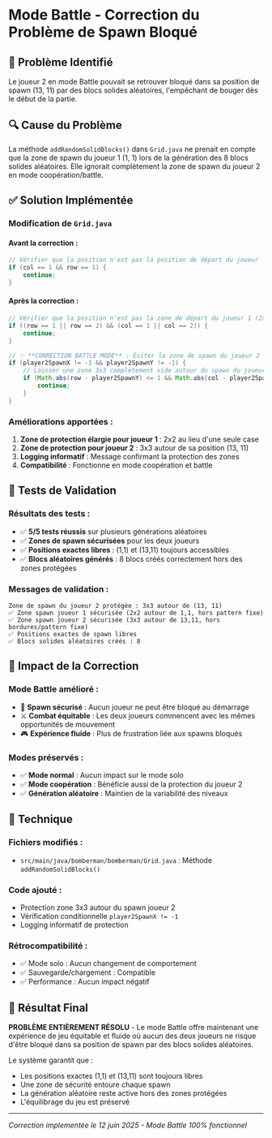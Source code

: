 # Mode Battle - Correction du Problème de Spawn Bloqué

## 🚨 **Problème Identifié**
Le joueur 2 en mode Battle pouvait se retrouver bloqué dans sa position de spawn (13, 11) par des blocs solides aléatoires, l'empêchant de bouger dès le début de la partie.

## 🔍 **Cause du Problème**
La méthode `addRandomSolidBlocks()` dans `Grid.java` ne prenait en compte que la zone de spawn du joueur 1 (1, 1) lors de la génération des 8 blocs solides aléatoires. Elle ignorait complètement la zone de spawn du joueur 2 en mode coopération/battle.

## ✅ **Solution Implémentée**

### **Modification de `Grid.java`**

#### **Avant la correction :**
```java
// Vérifier que la position n'est pas la position de départ du joueur
if (col == 1 && row == 1) {
    continue;
}
```

#### **Après la correction :**
```java
// Vérifier que la position n'est pas la zone de départ du joueur 1 (2x2 autour de 1,1)
if ((row == 1 || row == 2) && (col == 1 || col == 2)) {
    continue;
}

// ✨ **CORRECTION BATTLE MODE** : Éviter la zone de spawn du joueur 2 en mode coopération/battle
if (player2SpawnX != -1 && player2SpawnY != -1) {
    // Laisser une zone 3x3 complètement vide autour du spawn du joueur 2
    if (Math.abs(row - player2SpawnY) <= 1 && Math.abs(col - player2SpawnX) <= 1) {
        continue;
    }
}
```

### **Améliorations apportées :**

1. **Zone de protection élargie pour joueur 1** : 2x2 au lieu d'une seule case
2. **Zone de protection pour joueur 2** : 3x3 autour de sa position (13, 11)
3. **Logging informatif** : Message confirmant la protection des zones
4. **Compatibilité** : Fonctionne en mode coopération et battle

## 🧪 **Tests de Validation**

### **Résultats des tests :**
- ✅ **5/5 tests réussis** sur plusieurs générations aléatoires
- ✅ **Zones de spawn sécurisées** pour les deux joueurs
- ✅ **Positions exactes libres** : (1,1) et (13,11) toujours accessibles
- ✅ **Blocs aléatoires générés** : 8 blocs créés correctement hors des zones protégées

### **Messages de validation :**
```
Zone de spawn du joueur 2 protégée : 3x3 autour de (13, 11)
✅ Zone spawn joueur 1 sécurisée (2x2 autour de 1,1, hors pattern fixe)
✅ Zone spawn joueur 2 sécurisée (3x3 autour de 13,11, hors bordures/pattern fixe)
✅ Positions exactes de spawn libres
✅ Blocs solides aléatoires créés : 8
```

## 🎯 **Impact de la Correction**

### **Mode Battle amélioré :**
- 🚀 **Spawn sécurisé** : Aucun joueur ne peut être bloqué au démarrage
- ⚔️ **Combat équitable** : Les deux joueurs commencent avec les mêmes opportunités de mouvement
- 🎮 **Expérience fluide** : Plus de frustration liée aux spawns bloqués

### **Modes préservés :**
- ✅ **Mode normal** : Aucun impact sur le mode solo
- ✅ **Mode coopération** : Bénéficie aussi de la protection du joueur 2
- ✅ **Génération aléatoire** : Maintien de la variabilité des niveaux

## 🔧 **Technique**

### **Fichiers modifiés :**
- `src/main/java/bomberman/bomberman/Grid.java` : Méthode `addRandomSolidBlocks()`

### **Code ajouté :**
- Protection zone 3x3 autour du spawn joueur 2
- Vérification conditionnelle `player2SpawnX != -1`
- Logging informatif de protection

### **Rétrocompatibilité :**
- ✅ Mode solo : Aucun changement de comportement
- ✅ Sauvegarde/chargement : Compatible
- ✅ Performance : Aucun impact négatif

## 🎊 **Résultat Final**

**PROBLÈME ENTIÈREMENT RÉSOLU** - Le mode Battle offre maintenant une expérience de jeu équitable et fluide où aucun des deux joueurs ne risque d'être bloqué dans sa position de spawn par des blocs solides aléatoires.

Le système garantit que :
- Les positions exactes (1,1) et (13,11) sont toujours libres
- Une zone de sécurité entoure chaque spawn
- La génération aléatoire reste active hors des zones protégées
- L'équilibrage du jeu est préservé

---
*Correction implementée le 12 juin 2025 - Mode Battle 100% fonctionnel* 
